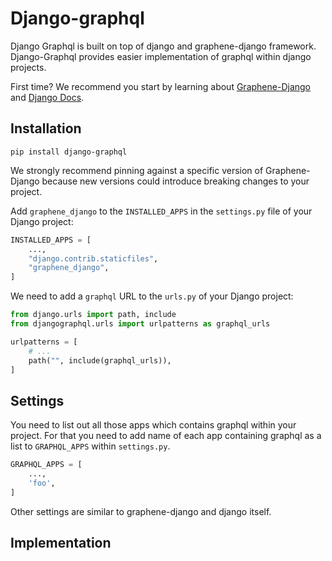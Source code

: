 # Django-graphql

Django Graphql is built on top of django and graphene-django framework. Django-Graphql provides easier implementation of
graphql within django projects.

First time? We recommend you start by learning
about [Graphene-Django](https://docs.graphene-python.org/projects/django/en/latest/)
and [Django Docs](https://docs.djangoproject.com/).

## Installation

```shell
pip install django-graphql
```

We strongly recommend pinning against a specific version of Graphene-Django because new versions could introduce
breaking changes to your project.

Add `graphene_django` to the `INSTALLED_APPS` in the `settings.py` file of your Django project:

```python
INSTALLED_APPS = [
    ...,
    "django.contrib.staticfiles",
    "graphene_django",
]
```

We need to add a `graphql` URL to the `urls.py` of your Django project:

```python
from django.urls import path, include
from djangographql.urls import urlpatterns as graphql_urls

urlpatterns = [
    # ...
    path("", include(graphql_urls)),
]
```

## Settings

You need to list out all those apps which contains graphql within your project. For that you need to add name of each
app containing graphql as a list to `GRAPHQL_APPS` within `settings.py`.

```python
GRAPHQL_APPS = [
    ...,
    'foo',
]
```

Other settings are similar to graphene-django and django itself.

## Implementation
